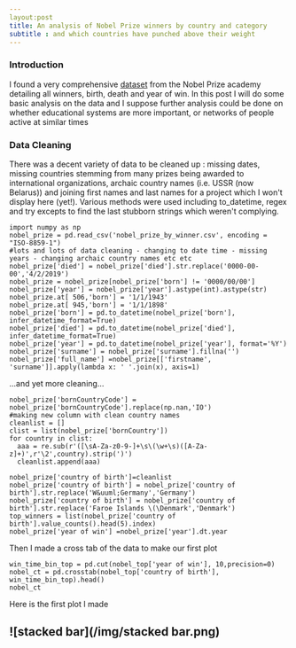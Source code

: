 ```yaml
---
layout:post
title: An analysis of Nobel Prize winners by country and category
subtitle : and which countries have punched above their weight
---
```


### Introduction

I found a very comprehensive [dataset](http://data.nobelprize.org/) from the Nobel Prize academy detailing all winners, birth, death and year of win.  In this post I will do some basic analysis on the data and I suppose further analysis could be done on whether educational systems are more important, or networks of people active at similar times

### Data Cleaning

There was a decent variety of data to be cleaned up : missing dates, missing countries stemming from many prizes being awarded to international organizations, archaic country names (i.e. USSR (now Belarus)) and joining first names and last names for a project which I won't display here (yet!).
Various methods were used including to_datetime, regex and try excepts to find the last stubborn strings which weren't complying.

```import pandas as pd
import numpy as np
nobel_prize = pd.read_csv('nobel_prize_by_winner.csv', encoding = "ISO-8859-1")
#lots and lots of data cleaning - changing to date time - missing years - changing archaic country names etc etc
nobel_prize['died'] = nobel_prize['died'].str.replace('0000-00-00','4/2/2019')
nobel_prize = nobel_prize[nobel_prize['born'] != '0000/00/00']
nobel_prize['year'] = nobel_prize['year'].astype(int).astype(str)
nobel_prize.at[ 506,'born'] = '1/1/1943'
nobel_prize.at[ 945,'born'] = '1/1/1898'
nobel_prize['born'] = pd.to_datetime(nobel_prize['born'], infer_datetime_format=True)
nobel_prize['died'] = pd.to_datetime(nobel_prize['died'], infer_datetime_format=True)
nobel_prize['year'] = pd.to_datetime(nobel_prize['year'], format='%Y')
nobel_prize['surname'] = nobel_prize['surname'].fillna('')
nobel_prize['full_name'] =nobel_prize[['firstname', 'surname']].apply(lambda x: ' '.join(x), axis=1)
```

...and yet more cleaning...

```nobel_prize['bornCountry'] = nobel_prize['bornCountry'].replace(np.nan,'International Organization')
nobel_prize['bornCountryCode'] = nobel_prize['bornCountryCode'].replace(np.nan,'IO')
#making new column with clean country names
cleanlist = []
clist = list(nobel_prize['bornCountry']) 
for country in clist:
  aaa = re.sub(r'([\sA-Za-z0-9-]+\s\(\w+\s)([A-Za-z]+)',r'\2',country).strip(')')
  cleanlist.append(aaa)

nobel_prize['country of birth']=cleanlist
nobel_prize['country of birth'] = nobel_prize['country of birth'].str.replace('W&uuml;Germany','Germany')
nobel_prize['country of birth'] = nobel_prize['country of birth'].str.replace('Faroe Islands \(\Denmark','Denmark')
top_winners = list(nobel_prize['country of birth'].value_counts().head(5).index)
nobel_prize['year of win'] =nobel_prize['year'].dt.year
```
Then I made a cross tab of the data to make our first plot

```nobel_top = nobel_prize[nobel_prize['country of birth'].isin(top_winners)]
win_time_bin_top = pd.cut(nobel_top['year of win'], 10,precision=0) 
nobel_ct = pd.crosstab(nobel_top['country of birth'], win_time_bin_top).head()
nobel_ct
```

Here is the first plot I made

![stacked bar](/img/stacked bar.png)
---




